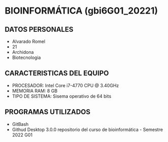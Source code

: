 # BIOINFORMÁTICA (gbi6G01_20221)
## DATOS PERSONALES
- Alvarado Romel
- 21
- Archidona
- Biotecnologia
## CARACTERISTICAS DEL EQUIPO
- PROCESADOR: Intel Core i7-4770 CPU @ 3.40GHz 
- MEMORIA RAM: 8 GB
- TIPO DE SISTEMA: Sisema operativo de 64 bits
## PROGRAMAS UTILIZADOS
- GitBash
- Githud Desktop 3.0.0
repositorio del curso de bioinformática - Semestre 2022 G01

